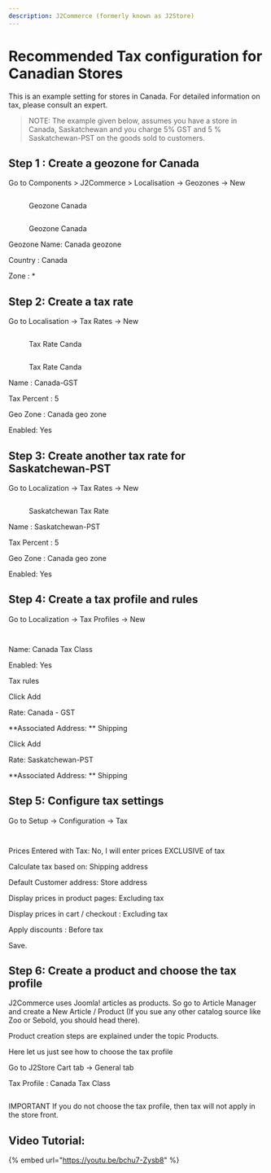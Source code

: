 ```yaml
---
description: J2Commerce (formerly known as J2Store)
---
```


# Recommended Tax configuration for Canadian Stores

This is an example setting for stores in Canada. For detailed information on tax, please consult an expert.

> NOTE: The example given below, assumes you have a store in Canada, Saskatchewan and you charge 5% GST and 5 % Saskatchewan-PST on the goods sold to customers.

## Step 1 : Create a geozone for Canada <a href="#step-1--create-a-geozone-for-texas" id="step-1--create-a-geozone-for-texas"></a>

Go to Components > J2Commerce > Localisation -> Geozones -> New

<figure><img src="../.gitbook/assets/geo-zone (1).webp" alt=""><figcaption><p>Geozone Canada</p></figcaption></figure>

<figure><img src="../.gitbook/assets/geo-zone-canada.webp" alt=""><figcaption><p>Geozone Canada</p></figcaption></figure>

Geozone Name: Canada geozone

Country : Canada

Zone : \*

## Step 2: Create a tax rate <a href="#step-2-create-a-tax-rate" id="step-2-create-a-tax-rate"></a>

Go to Localisation -> Tax Rates -> New

<figure><img src="../.gitbook/assets/tax-rate (1).webp" alt=""><figcaption><p>Tax Rate Canda</p></figcaption></figure>

<figure><img src="../.gitbook/assets/tax-rate-canada.webp" alt=""><figcaption><p>Tax Rate Canda</p></figcaption></figure>

Name : Canada-GST

Tax Percent : 5

Geo Zone : Canada geo zone

Enabled: Yes

## Step 3: Create another tax rate for Saskatchewan-PST <a href="#step-3-create-another-tax-rate-for-saskatchewan-pst" id="step-3-create-another-tax-rate-for-saskatchewan-pst"></a>

Go to Localization -> Tax Rates -> New

<figure><img src="../.gitbook/assets/tax-rate-canada1.webp" alt=""><figcaption><p>Saskatchewan Tax Rate</p></figcaption></figure>

Name : Saskatchewan-PST

Tax Percent : 5

Geo Zone : Canada geo zone

Enabled: Yes

## Step 4: Create a tax profile and rules <a href="#step-4-create-a-tax-profile-and-rules" id="step-4-create-a-tax-profile-and-rules"></a>

Go to Localization -> Tax Profiles -> New

<figure><img src="../.gitbook/assets/tax-profile (1).webp" alt=""><figcaption></figcaption></figure>

<figure><img src="../.gitbook/assets/tax-profile-canada.webp" alt=""><figcaption></figcaption></figure>

Name: Canada Tax Class

Enabled: Yes

Tax rules

Click Add

Rate: Canada - GST

\*\*Associated Address: \*\* Shipping

Click Add

Rate: Saskatchewan-PST

\*\*Associated Address: \*\* Shipping

## Step 5: Configure tax settings <a href="#step-5-configure-tax-settings" id="step-5-configure-tax-settings"></a>

Go to Setup -> Configuration -> Tax

<figure><img src="../.gitbook/assets/tax-config.webp" alt=""><figcaption></figcaption></figure>

<figure><img src="../.gitbook/assets/tax-config1.webp" alt=""><figcaption></figcaption></figure>

Prices Entered with Tax: No, I will enter prices EXCLUSIVE of tax

Calculate tax based on: Shipping address

Default Customer address: Store address

Display prices in product pages: Excluding tax

Display prices in cart / checkout : Excluding tax

Apply discounts : Before tax

Save.

## Step 6: Create a product and choose the tax profile <a href="#step-6-create-a-product-and-choose-the-tax-profile" id="step-6-create-a-product-and-choose-the-tax-profile"></a>

J2Commerce uses Joomla! articles as products. So go to Article Manager and create a New Article / Product (If you sue any other catalog source like Zoo or Sebold, you should head there).

Product creation steps are explained under the topic Products.

Here let us just see how to choose the tax profile

Go to J2Store Cart tab -> General tab

Tax Profile : Canada Tax Class

<figure><img src="../.gitbook/assets/j2store-tax.webp" alt=""><figcaption></figcaption></figure>

IMPORTANT If you do not choose the tax profile, then tax will not apply in the store front.

## Video Tutorial: <a href="#video-tutorial" id="video-tutorial"></a>

{% embed url="https://youtu.be/bchu7-Zysb8" %}
